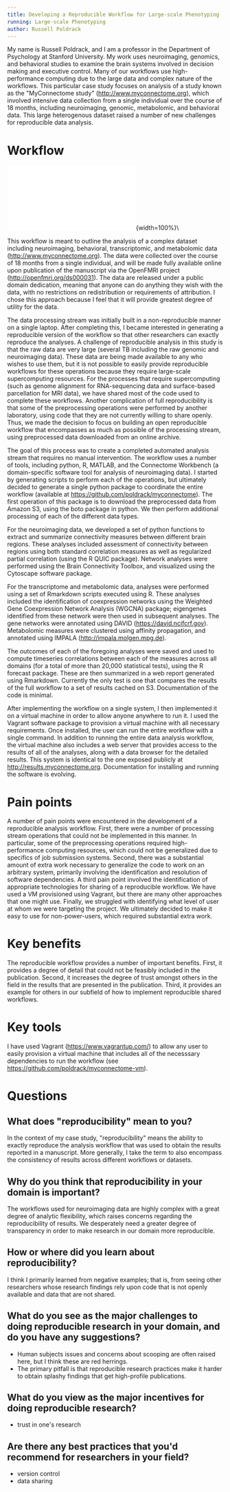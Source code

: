 ```yaml
---
title: Developing a Reproducible Workflow for Large-scale Phenotyping
running: Large-scale Phenotyping
author: Russell Poldrack
---
```


My name is Russell Poldrack, and I am a professor in the Department of Psychology at Stanford University.  My work uses neuroimaging, genomics, and behavioral studies to examine the brain systems involved in decision making and executive control.  Many of our workflows use high-performance computing due to the large data and complex nature of the workflows. This particular case study focuses on analysis of a study known as the "MyConnectome study" (http://www.myconnectome.org), which involved intensive data collection from a single individual over the course of 18 months, including neuroimaging, genomic, metabolomic, and behavioral data.  This large heterogenous dataset raised a number of new challenges for reproducible data analysis.

# Workflow

![Diagram](rpoldrack.pdf){width=100%}\

This workflow is meant to outline the analysis of a complex dataset including neuroimaging, behavioral, transcriptomic, and metabolomic data (http://www.myconnectome.org).  The data were collected over the course of 18 months from a single individual, and will be made fully available online upon publication of the manuscript via the OpenFMRI project (http://openfmri.org/ds000031).  The data are released under a public domain dedication, meaning that anyone can do anything they wish with the data, with no restrictions on redistribution or requirements of attribution.  I chose this approach because I feel that it will provide greatest degree of utility for the data.

The data processing stream was initially built in a non-reproducible manner on a single laptop.  After completing this, I became interested in generating a reproducible version of the workflow so that other researchers can exactly reproduce the analyses. A challenge of reproducible analysis in this study is that the raw data are very large (several TB including the raw genomic and neuroimaging data).  These data are being made available to any who wishes to use them, but it is not possible to easily provide reproducible workflows for these operations because they require large-scale supercomputing resources. For the processes that require supercomputing (such as genome alignment for RNA-sequencing data and surface-based parcellation for MRI data), we have shared most of the code used to complete these workflows.  Another complication of full reproducibility is that some of the preprocessing operations were performed by another laboratory, using code that they are not currently willing to share openly. Thus, we made the decision to focus on building an open reproducible workflow that encompasses as much as possible of the processing stream, using preprocessed data downloaded from an online archive.

The goal of this process was to create a completed automated analysis stream that requires no manual intervention.  The workflow uses a number of tools, including python, R, MATLAB, and the Connectome Workbench (a domain-specific software tool for analysis of neuroimaging data).  I started by generating scripts to perform each of the operations, but ultimately decided to generate a single python package to coordinate the entire workflow (available at https://github.com/poldrack/myconnectome).  The first operation of this package is to download the preprocessed data from Amazon S3, using the boto package in python.  We then perform additional processing of each of the different data types.  

For the neuroimaging data, we developed a set of python functions to extract and summarize connectivity measures between different brain regions.  These analyses included assessment of connectivity between regions using both standard correlation measures as well as regularized partial correlation (using the R QUIC package).  Network analyses were performed using the Brain Connectivity Toolbox, and visualized using the Cytoscape software package.

For the transcriptome and metabolomic data, analyses were performed using a set of Rmarkdown scripts executed using R. These analyses included the identification of coexpression networks using the Weighted Gene Coexpression Network Analysis (WGCNA) package; eigengenes identified from these network were then used in subsequent analyses.  The gene networks were annotated using DAVID (https://david.ncifcrf.gov).  Metabolomic measures were clustered using affinity propagation, and annotated using IMPALA (http://impala.molgen.mpg.de).

The outcomes of each of the foregoing analyses were saved and used to compute timeseries correlations between each of the measures across all domains (for a total of more than 20,000 statistical tests), using the R forecast package.  These are then summarized in a web report generated using Rmarkdown.  Currently the only test is one that compares the results of the full workflow to a set of results cached on S3.  Documentation of the code is minimal.

After implementing the workflow on a single system, I then implemented it on a virtual machine in order to allow anyone anywhere to run it.  I used the Vagrant software package to provision a virtual machine with all necessary requirements.  Once installed, the user can run the entire workflow with a single command. In addition to running the entire data analysis workflow, the virtual machine also includes a web server that provides access to the results of all of the analyses, along with a data browser for the detailed results.  This system is identical to the one exposed publicly at http://results.myconnectome.org.  Documentation for installing and running the software is evolving.

# Pain points

A number of pain points were encountered in the development of a reproducible analysis workflow.  First, there were a number of processing stream operations that could not be implemented in this manner. In particular, some of the preprocessing operations required high-performance computing resources, which could not be generalized due to specifics of job submission systems.  Second, there was a substantial amount of extra work necessary to generalize the code to work on an arbitrary system, primarily involving the identification and resolution of software dependencies. A third pain point involved the identification of appropriate technologies for sharing of a reproducible workflow. We have used a VM provisioned using Vagrant, but there are many other approaches that one might use. Finally, we struggled with identifying what level of user at whom we were targeting the project.  We ultimately decided to make it easy to use for non-power-users, which required substantial extra work.

# Key benefits

The reproducible workflow provides a number of important benefits. First, it provides a degree of detail that could not be feasibly included in the publication.  Second, it increases the degree of trust amongst others in the field in the results that are presented in the publication. Third, it provides an example for others in our subfield of how to implement reproducible shared workflows.

# Key tools

I have used Vagrant (https://www.vagrantup.com/) to allow any user to easily provision a virtual machine that includes all of the necesssary dependencies to run the workflow (see https://github.com/poldrack/myconnectome-vm).

# Questions

## What does "reproducibility" mean to you?

In the context of my case study, "reproducibility" means the ability to exactly reproduce the analysis workflow that was used to obtain the results reported in a manuscript. More generally, I take the term to also encompass the consistency of results across different workflows or datasets.

## Why do you think that reproducibility in your domain is important?

The workflows used for neuroimaging data are highly complex with a great degree of analytic flexibility, which raises concerns regarding the reproducibility of results.  We desperately need a greater degree of transparency in order to make research in our domain more reproducible.

## How or where did you learn about reproducibility?

I think I primarily learned from negative examples; that is, from seeing other researchers whose research findings rely upon code that is not openly available and data that are not shared.

## What do you see as the major challenges to doing reproducible research in your domain, and do you have any suggestions?

- Human subjects issues and concerns about scooping are often raised here, but I think these are red herrings.
- The primary pitfall is that reproducible research practices make it harder to obtain splashy findings that get high-profile publications.  

## What do you view as the major incentives for doing reproducible research?

- trust in one's research

## Are there any best practices that you'd recommend for researchers in your field?

- version control
- data sharing
